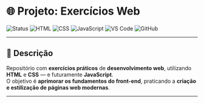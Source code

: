 # 🌐 Projeto: Exercícios Web

![Status](https://img.shields.io/badge/Status-Em%20Desenvolvimento-yellow)
![HTML](https://img.shields.io/badge/Linguagem-HTML-orange)
![CSS](https://img.shields.io/badge/Linguagem-CSS-blue)
![JavaScript](https://img.shields.io/badge/Linguagem-JavaScript%20(em%20breve)-lightgrey)
![VS Code](https://img.shields.io/badge/Editor-VS%20Code-blueviolet)
![GitHub](https://img.shields.io/badge/Controle-GitHub-black)


---

## 🧾 Descrição

Repositório com **exercícios práticos** de **desenvolvimento web**, utilizando **HTML** e **CSS** — e futuramente **JavaScript**.  
O objetivo é **aprimorar os fundamentos do front-end**, praticando a **criação e estilização de páginas web modernas**.

---
